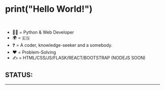 <h1>print("Hello World!")</h1><br>
<ul>
<li>🧑‍💻 = Python & Web Developer</li>
<li>🌍 = 🇪🇬 </li>
<li>❓ = A coder, knowledge-seeker and a somebody.</li>
<li>❤️ = Problem-Solving</li>
<li>✍️ = HTML/CSS/JS/FLASK/REACT/BOOTSTRAP (NODEJS SOON)</li>
</ul>

<H2>STATUS:  </H2><hr>
